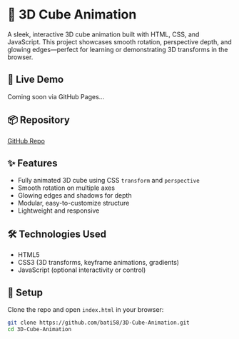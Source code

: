 # 🧊 3D Cube Animation

A sleek, interactive 3D cube animation built with HTML, CSS, and JavaScript. This project showcases smooth rotation, perspective depth, and glowing edges—perfect for learning or demonstrating 3D transforms in the browser.

## 🔮 Live Demo
Coming soon via GitHub Pages...

## 📦 Repository
[GitHub Repo](https://github.com/bati58/3D-Cube-Animation)

## ✨ Features
- Fully animated 3D cube using CSS `transform` and `perspective`
- Smooth rotation on multiple axes
- Glowing edges and shadows for depth
- Modular, easy-to-customize structure
- Lightweight and responsive

## 🛠️ Technologies Used
- HTML5
- CSS3 (3D transforms, keyframe animations, gradients)
- JavaScript (optional interactivity or control)

## 🚀 Setup
Clone the repo and open `index.html` in your browser:
```bash
git clone https://github.com/bati58/3D-Cube-Animation.git
cd 3D-Cube-Animation
